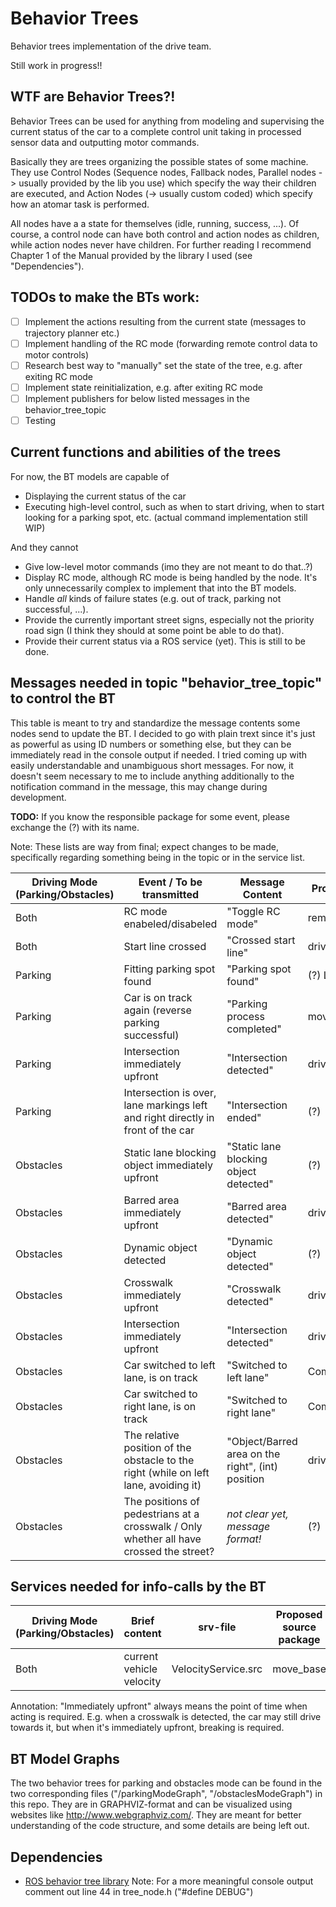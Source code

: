 # Behavior Trees
Behavior trees implementation of the drive team. 

Still work in progress!!

## WTF are Behavior Trees?!
Behavior Trees can be used for anything from modeling and supervising the current status of the car to a complete control unit taking in processed sensor data and outputting motor commands.

Basically they are trees organizing the possible states of some machine. They use Control Nodes (Sequence nodes, Fallback nodes, Parallel nodes -> usually provided by the lib you use) which specify the way their children are executed, and Action Nodes (-> usually custom coded) which specify how an atomar task is performed. 

All nodes have a a state for themselves (idle, running, success, ...). Of course, a control node can have both control and action nodes as children, while action nodes never have children. For further reading I recommend Chapter 1 of the Manual provided by the library I used (see "Dependencies").

## TODOs to make the BTs work:
- [ ] Implement the actions resulting from the current state (messages to trajectory planner etc.)
- [ ] Implement handling of the RC mode (forwarding remote control data to motor controls)
- [ ] Research best way to "manually" set the state of the tree, e.g. after exiting RC mode
- [ ] Implement state reinitialization, e.g. after exiting RC mode
- [ ] Implement publishers for below listed messages in the behavior_tree_topic
- [ ] Testing

## Current functions and abilities of the trees
For now, the BT models are capable of
- Displaying the current status of the car
- Executing high-level control, such as when to start driving, when to start looking for a parking spot, etc. (actual command implementation still WIP)

And they cannot
- Give low-level motor commands (imo they are not meant to do that..?)
- Display RC mode, although RC mode is being handled by the node. It's only unnecessarily complex to implement that into the BT models.
- Handle *all* kinds of failure states (e.g. out of track, parking not successful, ...).
- Provide the currently important street signs, especially not the priority road sign (I think they should at some point be able to do that).
- Provide their current status via a ROS service (yet). This is still to be done.

## Messages needed in topic "behavior_tree_topic" to control the BT
This table is meant to try and standardize the message contents some nodes send to update the BT. I decided to go with plain trext since it's just as powerful as using ID numbers or something else, but they can be immediately read in the console output if needed. I tried coming up with easily understandable and unambiguous short messages. For now, it doesn't seem necessary to me to include anything additionally to the notification command in the message, this may change during development.

**TODO:** If you know the responsible package for some event, please exchange the (?) with its name.

Note: These lists are way from final; expect changes to be made, specifically regarding something being in the topic or in the service list.

Driving Mode (Parking/Obstacles) | Event  / To be transmitted | Message Content | Proposed source package
--- | --- | --- | ---
Both | RC mode enabeled/disabeled | "Toggle RC mode" | remote control receiver...
Both | Start line crossed | "Crossed start line" | drive_ros_image_recognition
Parking | Fitting parking spot found | "Parking spot found" | (?) Lidar...
Parking | Car is on track again (reverse parking successful) | "Parking process completed" | move_base
Parking | Intersection immediately upfront | "Intersection detected" | drive_ros_marker_detection
Parking | Intersection is over, lane markings left and right directly in front of the car | "Intersection ended" | (?)
Obstacles | Static lane blocking object immediately upfront | "Static lane blocking object detected" | (?)
Obstacles | Barred area immediately upfront | "Barred area detected" | drive_ros_marker_detection
Obstacles | Dynamic object detected | "Dynamic object detected" | (?)
Obstacles | Crosswalk immediately upfront | "Crosswalk detected" | drive_ros_marker_detection
Obstacles | Intersection immediately upfront | "Intersection detected" | drive_ros_marker_detection
Obstacles | Car switched to left lane, is on track | "Switched to left lane" | CommonRoad
Obstacles | Car switched to right lane, is on track | "Switched to right lane" | CommonRoad
Obstacles | The relative position of the obstacle to the right (while on left lane, avoiding it) | "Object/Barred area on the right", (int) position | drive_ros_marker_detection
Obstacles | The positions of pedestrians at a crosswalk / Only whether all have crossed the street? | *not clear yet, message format!* | (?)

## Services needed for info-calls by the BT
Driving Mode (Parking/Obstacles) | Brief content | srv-file | Proposed source package
--- | --- | --- | ---
Both | current vehicle velocity | VelocityService.src | move_base


Annotation: "Immediately upfront" always means the point of time when acting is required. E.g. when a crosswalk is detected, the car may still drive towards it, but when it's immediately upfront, breaking is required.

## BT Model Graphs
The two behavior trees for parking and obstacles mode can be found in the two corresponding files ("/parkingModeGraph", "/obstaclesModeGraph") in this repo. They are in GRAPHVIZ-format and can be visualized using websites like http://www.webgraphviz.com/. They are meant for better understanding of the code structure, and some details are being left out.

## Dependencies
* [ROS behavior tree library](https://github.com/miccol/ROS-Behavior-Tree) Note: For a more meaningful console output comment out line 44 in tree_node.h ("#define DEBUG")
